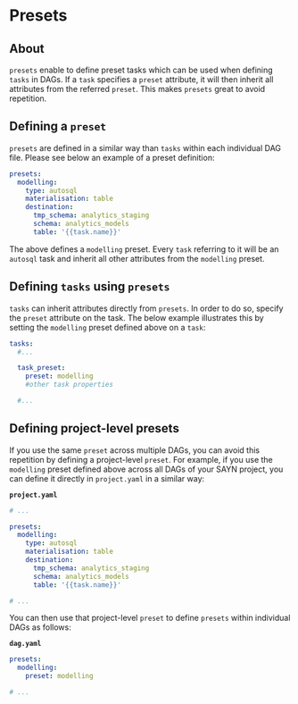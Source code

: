 # Presets

## About

`presets` enable to define preset tasks which can be used when defining `tasks` in DAGs. If a `task` specifies a `preset` attribute, it will then inherit all attributes from the referred `preset`. This makes `presets` great to avoid repetition.

## Defining a `preset`

`presets` are defined in a similar way than `tasks` within each individual DAG file. Please see below an example of a preset definition:

```yaml
presets:
  modelling:
    type: autosql
    materialisation: table
    destination:
      tmp_schema: analytics_staging
      schema: analytics_models
      table: '{{task.name}}'
```

The above defines a `modelling` preset. Every `task` referring to it will be an `autosql` task and inherit all other attributes from the `modelling` preset.

## Defining `tasks` using `presets`

`tasks` can inherit attributes directly from `presets`. In order to do so, specify the `preset` attribute on the task. The below example illustrates this by setting the `modelling` preset defined above on a `task`:

```yaml
tasks:
  #...

  task_preset:
    preset: modelling
    #other task properties

  #...
```

## Defining project-level presets

If you use the same `preset` across multiple DAGs, you can avoid this repetition by defining a project-level `preset`. For example, if you use the `modelling` preset defined above across all DAGs of your SAYN project, you can define it directly in `project.yaml` in a similar way:

**`project.yaml`**
```yaml
# ...

presets:
  modelling:
    type: autosql
    materialisation: table
    destination:
      tmp_schema: analytics_staging
      schema: analytics_models
      table: '{{task.name}}'

# ...
```

You can then use that project-level `preset` to define `presets` within individual DAGs as follows:

**`dag.yaml`**
```yaml
presets:
  modelling:
    preset: modelling

# ...
```
